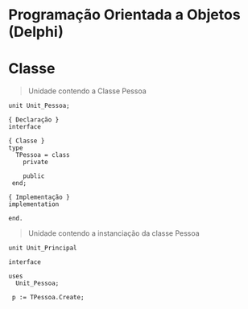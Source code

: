 # Programação Orientada a Objetos (Delphi)

# Classe

> Unidade contendo a Classe Pessoa
~~~Delphi
unit Unit_Pessoa;

{ Declaração }
interface

{ Classe }
type
  TPessoa = class
    private
    
    public
 end;
 
{ Implementação }
implementation

end.
~~~

> Unidade contendo a instanciação da classe Pessoa
~~~Delphi
unit Unit_Principal

interface

uses
  Unit_Pessoa;
  
 p := TPessoa.Create;

~~~
